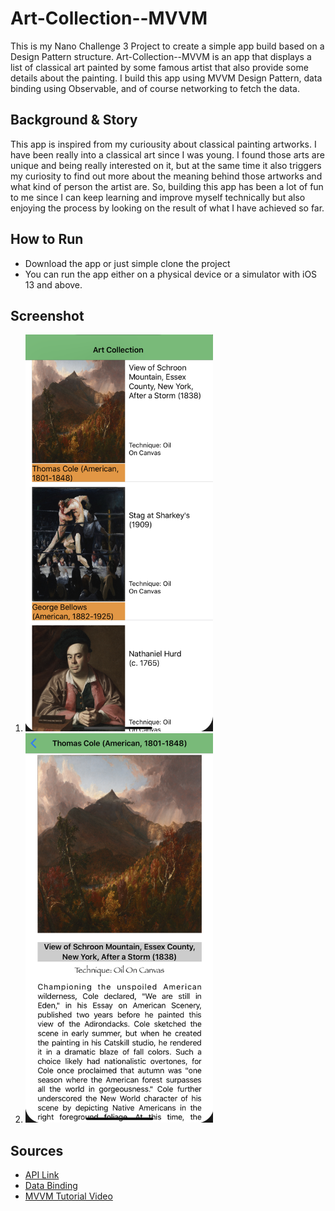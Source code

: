 # Art-Collection--MVVM
 This is my Nano Challenge 3 Project to create a simple app build based on a Design Pattern structure. 
 Art-Collection--MVVM is an app that displays a list of classical art painted by some famous artist that also provide some details about the painting.
 I build this app using MVVM Design Pattern, data binding using Observable, and of course networking to fetch the data.
 
 ## Background & Story
 This app is inspired from my curiousity about classical painting artworks. I have been really into a classical art since I was young.
 I found those arts are unique and being really interested on it, but at the same time it also triggers my curiosity to find out more about 
 the meaning behind those artworks and what kind of person the artist are. So, building this app has been a lot of fun to me since I can keep learning
 and improve myself technically but also enjoying the process by looking on the result of what I have achieved so far. 
 
 ## How to Run 
 * Download the app or just simple clone the project
 * You can run the app either on a physical device or a simulator with iOS 13 and above.
 
 ## Screenshot
 1. <img src="Images/1.png" width=300>
 2. <img src="Images/2.png" width=300>
 
 ## Sources
 * [API Link](https://openaccess-api.clevelandart.org)
 * [Data Binding](https://medium.com/flawless-app-stories/data-binding-in-mvvm-on-ios-714eb15e3913)
 * [MVVM Tutorial Video](https://www.youtube.com/watch?v=sWx8TtRBOfk)
 
 
 
 
 


